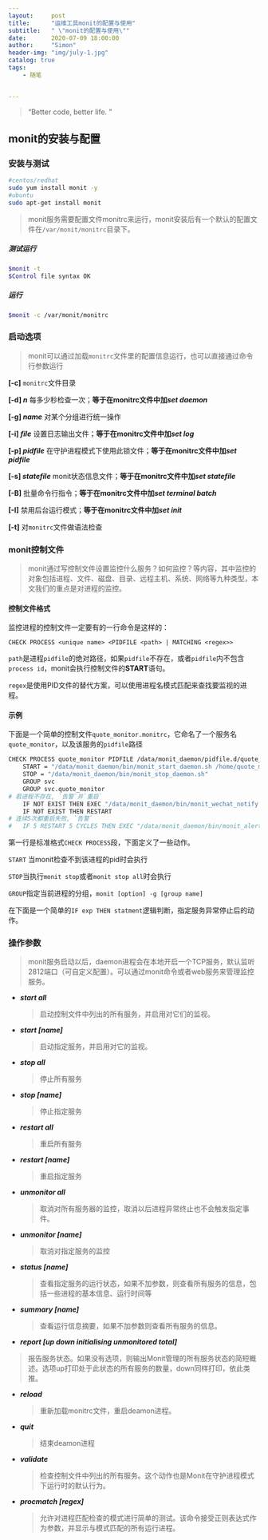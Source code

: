 ```yaml
---
layout:     post
title:      "运维工具monit的配置与使用"
subtitle:   " \"monit的配置与使用\""
date:       2020-07-09 18:00:00
author:     "Simon"
header-img: "img/july-1.jpg"
catalog: true
tags:
    - 随笔


---
```


> “Better code, better life. ”


## monit的安装与配置

### 安装与测试

```bash
#centos/redhat
sudo yum install monit -y
#ubuntu
sudo apt-get install monit
```

> monit服务需要配置文件monitrc来运行，monit安装后有一个默认的配置文件在`/var/monit/monitrc`目录下。

##### 测试运行

```bash
$monit -t
$Control file syntax OK
```

##### 运行

```bash
$monit -c /var/monit/monitrc
```

### 启动选项

> monit可以通过加载`monitrc`文件里的配置信息运行，也可以直接通过命令行参数运行

**[-c]**						`monitrc`文件目录

**[-d] *n***					每多少秒检查一次；**等于在monitrc文件中加*set daemon***

**[-g] *name***			对某个分组进行统一操作

**[-i]  *file***				 设置日志输出文件；**等于在monitrc文件中加*set log***	

**[-p] *pidfile***		   在守护进程模式下使用此锁文件；**等于在monitrc文件中加*set pidfile***

**[-s] *statefile***		monit状态信息文件；**等于在monitrc文件中加*set statefile***

**[-B]**						批量命令行指令；**等于在monitrc文件中加*set terminal batch***

**[-I]**						 禁用后台运行模式；**等于在monitrc文件中加*set init***

**[-t]**						对`monitrc`文件做语法检查

### monit控制文件



> monit通过写控制文件设置监控什么服务？如何监控？等内容，其中监控的对象包括进程、文件、磁盘、目录、远程主机、系统、网络等九种类型，本文我们的重点是对进程的监控。



#### 控制文件格式



监控进程的控制文件一定要有的一行命令是这样的：

```
CHECK PROCESS <unique name> <PIDFILE <path> | MATCHING <regex>>
```

`path`是进程`pidfile`的绝对路径，如果`pidfile`不存在，或者`pidfile`内不包含`process id`，monit会执行控制文件的**START**语句。

`regex`是使用PID文件的替代方案，可以使用进程名模式匹配来查找要监视的进程。

#### 示例  

下面是一个简单的控制文件`quote_monitor.monitrc`，它命名了一个服务名`quote_monitor`，以及该服务的`pidfile`路径  

```bash
CHECK PROCESS quote_monitor PIDFILE /data/monit_daemon/pidfile.d/quote_monitor.pid
    START = "/data/monit_daemon/bin/monit_start_daemon.sh /home/quote_monitor/quote_monitor"
	STOP = "/data/monit_daemon/bin/monit_stop_daemon.sh"
	GROUP svc
	GROUP svc.quote_monitor
# 若进程不存在, `告警`并`重启`
	IF NOT EXIST THEN EXEC "/data/monit_daemon/bin/monit_wechat_notify.sh" ELSE IF SUCCEEDED THEN EXEC "/data/monit_daemon/bin/monit_wechat_notify.sh"
	IF NOT EXIST THEN RESTART
# 连续5次都重启失败, `告警`
#	IF 5 RESTART 5 CYCLES THEN EXEC "/data/monit_daemon/bin/monit_alert_to_dingtalk.sh"
```

  

第一行是标准格式`CHECK PROCESS`段，下面定义了一些动作。  

`START` 当monit检查不到该进程的pid时会执行  

`STOP`当执行`monit stop`或者`monit stop all`时会执行  

`GROUP`指定当前进程的分组，`monit [option] -g [group name] ` 

在下面是一个简单的`IF exp THEN statment`逻辑判断，指定服务异常停止后的动作。  



### 操作参数

> monit服务启动以后，daemon进程会在本地开启一个TCP服务，默认监听2812端口（可自定义配置）。可以通过monit命令或者web服务来管理监控服务。

* ***start all***

  > 启动控制文件中列出的所有服务，并启用对它们的监视。

* ***start [name]***

  > 启动指定服务，并启用对它的监视。

* ***stop all***

  > 停止所有服务

* ***stop [name]***

  > 停止指定服务

* ***restart all***

  > 重启所有服务

* ***restart [name]***

  > 重启指定服务

* ***unmonitor all***

  > 取消对所有服务器的监控，取消以后进程异常终止也不会触发指定事件。

* ***unmonitor  [name]***

  > 取消对指定服务的监控

* ***status [name]***

  > 查看指定服务的运行状态，如果不加参数，则查看所有服务的信息，包括一些进程的基本信息、运行时间等

* ***summary [name]***

  > 查看运行信息摘要，如果不加参数则查看所有服务的信息。

*  ***report [up  down  initialising  unmonitored  total]***

  > 报告服务状态。如果没有选项，则输出Monit管理的所有服务状态的简短概述。选项up打印处于此状态的所有服务的数量，down同样打印，依此类推。

* ***reload***

  > 重新加载monitrc文件，重启deamon进程。

* ***quit***

  > 结束deamon进程

* ***validate***

  > 检查控制文件中列出的所有服务。这个动作也是Monit在守护进程模式下运行时的默认行为。

* ***procmatch [regex]***

  > 允许对进程匹配检查的模式进行简单的测试。该命令接受正则表达式作为参数，并显示与模式匹配的所有运行进程。

